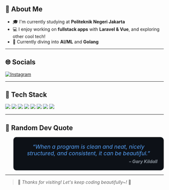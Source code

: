 ## 👋 About Me

- 🎓 I'm currently studying at **Politeknik Negeri Jakarta**
- 💻 I enjoy working on **fullstack apps** with **Laravel & Vue**, and exploring other cool tech!
- 🌱 Currently diving into **AI/ML** and **Golang**

---

## 🌐 Socials

[![Instagram](https://img.shields.io/badge/Instagram-E4405F?style=flat&logo=instagram&logoColor=white)](https://instagram.com/usernamekamu)

---

## 🧰 Tech Stack

<p align="left">
  <img src="https://img.shields.io/badge/JavaScript-F7DF1E?style=for-the-badge&logo=javascript&logoColor=000" />
  <img src="https://img.shields.io/badge/PHP-777BB4?style=for-the-badge&logo=php&logoColor=fff" />
  <img src="https://img.shields.io/badge/Python-3776AB?style=for-the-badge&logo=python&logoColor=fff" />
  <img src="https://img.shields.io/badge/Laravel-FF2D20?style=for-the-badge&logo=laravel&logoColor=fff" />
  <img src="https://img.shields.io/badge/Vue.js-4FC08D?style=for-the-badge&logo=vue.js&logoColor=fff" />
  <img src="https://img.shields.io/badge/TailwindCSS-06B6D4?style=for-the-badge&logo=tailwindcss&logoColor=fff" />
  <img src="https://img.shields.io/badge/Go-00ADD8?style=for-the-badge&logo=go&logoColor=fff" />
  <img src="https://img.shields.io/badge/GitHub-181717?style=for-the-badge&logo=github&logoColor=fff" />
</p>

---

## 📜 Random Dev Quote

<div align="center">
  <blockquote style="background:#0d1117; padding: 20px; border-radius: 10px; color:#58a6ff; font-style: italic;">
    <p style="font-size: 1.1rem; margin: 0;">
      “When a program is clean and neat, nicely structured, and consistent, it can be beautiful.”
    </p>
    <p style="text-align:right; color: #8b949e; font-weight:bold; margin: 0.5em 0 0 0;">– Gary Kildall</p>
  </blockquote>
</div>


---

> 🌸 *Thanks for visiting! Let's keep coding beautifully~!* 🌸
